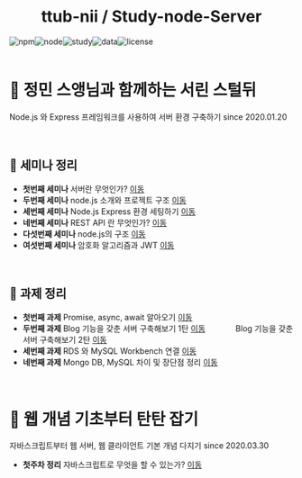 <h1 align="center">ttub-nii / Study-node-Server</h1>

<div style="display:flex;" align="center">

  <img alt="npm" src="https://img.shields.io/badge/npm-v6.13.4-red">
  <img alt="node" src="https://img.shields.io/badge/node-v13.6.0-yellow">
  <img alt="study" src="https://img.shields.io/badge/study-server-blue">
  <img alt="data" src="https://img.shields.io/badge/since-2020.01.20-lightgrey">
  <img alt="license" src="https://img.shields.io/badge/license-MIT-green">
</div>

<br/>

# 🚩 정민 스앵님과 함께하는 서린 스털뒤
  Node.js 와 Express 프레임워크를 사용하여 서버 환경 구축하기 since 2020.01.20

<br/>

## 📌 세미나 정리

- **첫번째 세미나** 서버란 무엇인가? [이동](첫번째%20세미나.md)
- **두번째 세미나** node.js 소개와 프로젝트 구조 [이동](두번째%20세미나.md)
- **세번째 세미나** Node.js Express 환경 세팅하기 [이동](세번째%20세미나.md)
- **네번째 세미나** REST API 란 무엇인가? [이동](네번째%20세미나.md)
- **다섯번째 세미나** node.js의 구조 [이동](다섯번째%20세미나.md)
- **여섯번째 세미나** 암호화 알고리즘과 JWT [이동](여섯번째%20세미나.md)

<br/>

## 📌 과제 정리

- **첫번째 과제** Promise, async, await 알아오기 [이동](첫번째%20과제.md)
- **두번째 과제** Blog 기능을 갖춘 서버 구축해보기 1탄  [이동](두번째%20과제.md)　 　 　 Blog 기능을 갖춘 서버 구축해보기 2탄 [이동](두번째%20과제2.md)
- **세번째 과제** RDS 와 MySQL Workbench 연결 [이동](세번째%20과제.md)
- **네번째 과제** Mongo DB, MySQL 차이 및 장단점 정리 [이동](네번째%20과제.md)

<br/>

# 🚩 웹 개념 기초부터 탄탄 잡기 
  자바스크립트부터 웹 서버, 웹 클라이언트 기본 개념 다지기 since 2020.03.30 

- **첫주차 정리** 자바스크립트로 무엇을 할 수 있는가? [이동](What-can-do-with-Js.md)
